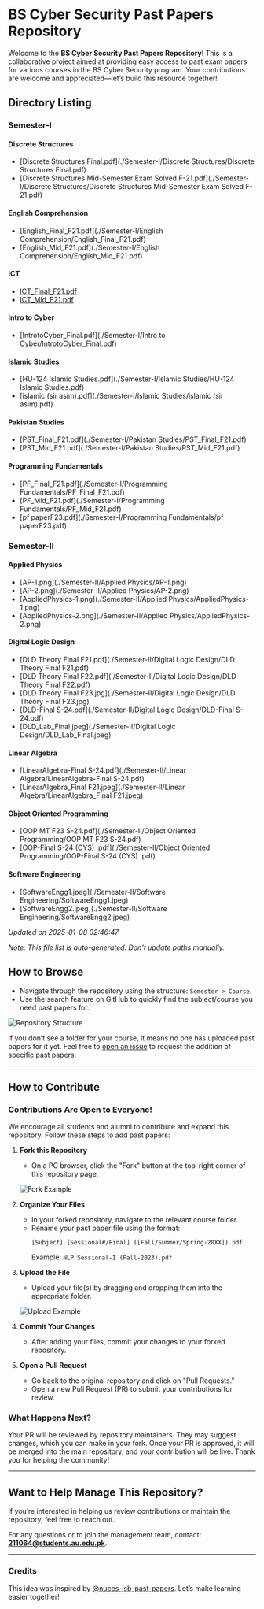 # BS Cyber Security Past Papers Repository

Welcome to the **BS Cyber Security Past Papers Repository**! This is a collaborative project aimed at providing easy access to past exam papers for various courses in the BS Cyber Security program. Your contributions are welcome and appreciated—let’s build this resource together!

## Directory Listing

### Semester-I

#### Discrete Structures

- [Discrete Structures Final.pdf](./Semester-I/Discrete Structures/Discrete Structures Final.pdf)
- [Discrete Structures Mid-Semester Exam Solved F-21.pdf](./Semester-I/Discrete Structures/Discrete Structures Mid-Semester Exam Solved F-21.pdf)

#### English Comprehension

- [English_Final_F21.pdf](./Semester-I/English Comprehension/English_Final_F21.pdf)
- [English_Mid_F21.pdf](./Semester-I/English Comprehension/English_Mid_F21.pdf)

#### ICT

- [ICT_Final_F21.pdf](./Semester-I/ICT/ICT_Final_F21.pdf)
- [ICT_Mid_F21.pdf](./Semester-I/ICT/ICT_Mid_F21.pdf)

#### Intro to Cyber

- [IntrotoCyber_Final.pdf](./Semester-I/Intro to Cyber/IntrotoCyber_Final.pdf)

#### Islamic Studies

- [HU-124 Islamic Studies.pdf](./Semester-I/Islamic Studies/HU-124 Islamic Studies.pdf)
- [islamic (sir asim).pdf](./Semester-I/Islamic Studies/islamic (sir asim).pdf)

#### Pakistan Studies

- [PST_Final_F21.pdf](./Semester-I/Pakistan Studies/PST_Final_F21.pdf)
- [PST_Mid_F21.pdf](./Semester-I/Pakistan Studies/PST_Mid_F21.pdf)

#### Programming Fundamentals

- [PF_Final_F21.pdf](./Semester-I/Programming Fundamentals/PF_Final_F21.pdf)
- [PF_Mid_F21.pdf](./Semester-I/Programming Fundamentals/PF_Mid_F21.pdf)
- [pf paperF23.pdf](./Semester-I/Programming Fundamentals/pf paperF23.pdf)

### Semester-II

#### Applied Physics

- [AP-1.png](./Semester-II/Applied Physics/AP-1.png)
- [AP-2.png](./Semester-II/Applied Physics/AP-2.png)
- [AppliedPhysics-1.png](./Semester-II/Applied Physics/AppliedPhysics-1.png)
- [AppliedPhysics-2.png](./Semester-II/Applied Physics/AppliedPhysics-2.png)

#### Digital Logic Design

- [DLD Theory Final F21.pdf](./Semester-II/Digital Logic Design/DLD Theory Final F21.pdf)
- [DLD Theory Final F22.pdf](./Semester-II/Digital Logic Design/DLD Theory Final F22.pdf)
- [DLD Theory Final F23.jpg](./Semester-II/Digital Logic Design/DLD Theory Final F23.jpg)
- [DLD-Final S-24.pdf](./Semester-II/Digital Logic Design/DLD-Final S-24.pdf)
- [DLD_Lab_Final.jpeg](./Semester-II/Digital Logic Design/DLD_Lab_Final.jpeg)

#### Linear Algebra

- [LinearAlgebra-Final S-24.pdf](./Semester-II/Linear Algebra/LinearAlgebra-Final S-24.pdf)
- [LinearAlgebra_Final F21.jpeg](./Semester-II/Linear Algebra/LinearAlgebra_Final F21.jpeg)

#### Object Oriented Programming

- [OOP MT F23 S-24.pdf](./Semester-II/Object Oriented Programming/OOP MT F23 S-24.pdf)
- [OOP-Final S-24 (CYS) .pdf](./Semester-II/Object Oriented Programming/OOP-Final S-24 (CYS) .pdf)

#### Software Engineering

- [SoftwareEngg1.jpeg](./Semester-II/Software Engineering/SoftwareEngg1.jpeg)
- [SoftwareEngg2.jpeg](./Semester-II/Software Engineering/SoftwareEngg2.jpeg)

_Updated on 2025-01-08 02:46:47_

_Note: This file list is auto-generated. Don't update paths manually._

## How to Browse

- Navigate through the repository using the structure: `Semester > Course`.
- Use the search feature on GitHub to quickly find the subject/course you need past papers for.

![Repository Structure](https://github.com/user-attachments/assets/b5a105d2-b14b-4697-a939-7f370a58b73c)

If you don’t see a folder for your course, it means no one has uploaded past papers for it yet. Feel free to [open an issue](https://github.com/user/repository/issues) to request the addition of specific past papers.

---

## How to Contribute

### Contributions Are Open to Everyone!

We encourage all students and alumni to contribute and expand this repository. Follow these steps to add past papers:

1. **Fork this Repository**

   - On a PC browser, click the "Fork" button at the top-right corner of this repository page.

   ![Fork Example](https://github.com/user-attachments/assets/bfb026e1-65ab-4551-b21a-b27838acaa8c)

2. **Organize Your Files**

   - In your forked repository, navigate to the relevant course folder.
   - Rename your past paper file using the format:
     ```
     [Subject] [Sessional#/Final] ([Fall/Summer/Spring-20XX]).pdf
     ```
     Example: `NLP Sessional-I (Fall-2023).pdf`

3. **Upload the File**

   - Upload your file(s) by dragging and dropping them into the appropriate folder.

   ![Upload Example](https://github.com/user-attachments/assets/ccaac0a3-91f1-416c-81ce-32e5c9dece7c)

4. **Commit Your Changes**

   - After adding your files, commit your changes to your forked repository.

5. **Open a Pull Request**
   - Go back to the original repository and click on "Pull Requests."
   - Open a new Pull Request (PR) to submit your contributions for review.

### What Happens Next?

Your PR will be reviewed by repository maintainers. They may suggest changes, which you can make in your fork. Once your PR is approved, it will be merged into the main repository, and your contribution will be live. Thank you for helping the community!

---

## Want to Help Manage This Repository?

If you’re interested in helping us review contributions or maintain the repository, feel free to reach out.

For any questions or to join the management team, contact: **211064@students.au.edu.pk**.

---

### Credits

This idea was inspired by [@nuces-isb-past-papers](https://github.com/nuces-isb-past-papers). Let’s make learning easier together!
